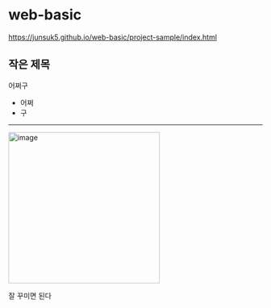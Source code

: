 # web-basic

https://junsuk5.github.io/web-basic/project-sample/index.html

## 작은 제목
어쩌구

- 어쩌
- 구


---

<img width="300" alt="image" src="https://github.com/junsuk5/web-basic/assets/7101560/d88e5e4c-06a7-4132-bbae-44c2d6f128e6">

잘 꾸미면 된다
